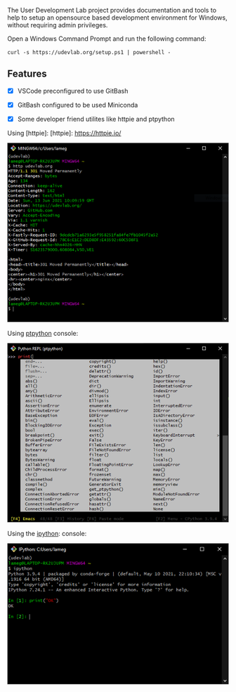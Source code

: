 The User Development Lab project provides documentation and tools to help to setup an opensource based development environment for Windows, without requiring admin privileges.


Open a Windows Command Prompt and run the following command:
```nbat
curl -s https://udevlab.org/setup.ps1 | powershell -
```

## Features

- [x] VSCode preconfigured to use GitBash
- [x] GitBash configured to be used Miniconda
- [x] Some developer friend utilites like httpie and ptpython



Using [httpie]:
[httpie]: https://httpie.io/

![](images/screen.png)

Using [ptpython] console:

[ptpython]: https://github.com/prompt-toolkit/ptpython

![](images/ptpython.png)

Using the [ipython]: console:

[ipython]: https://ipython.org/

![](images/ipython.png)